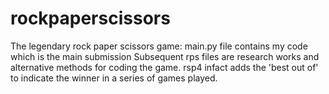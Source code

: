 # rockpaperscissors
The legendary rock paper scissors game:
main.py file contains my code which is the main submission
Subsequent rps files are research works and alternative methods for coding the game. rsp4 infact adds the 'best out of' to indicate the winner in a series of games played. 
